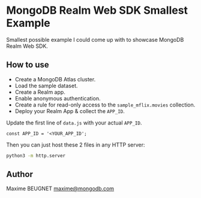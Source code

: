 # MongoDB Realm Web SDK Smallest Example

Smallest possible example I could come up with to showcase MongoDB Realm Web SDK.

## How to use

- Create a MongoDB Atlas cluster.
- Load the sample dataset.
- Create a Realm app.
- Enable anonymous authentication.
- Create a rule for read-only access to the `sample_mflix.movies` collection.
- Deploy your Realm App & collect the `APP_ID`.

Update the first line of `data.js` with your actual `APP_ID`.

```
const APP_ID = '<YOUR_APP_ID';
```

Then you can just host these 2 files in any HTTP server:

```sh
python3 -m http.server
```

## Author

Maxime BEUGNET <maxime@mongodb.com>

